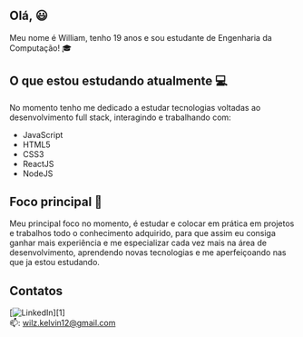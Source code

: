 ##  Olá, :smiley:
Meu nome é William, tenho 19 anos e sou estudante de Engenharia da Computação! :mortar_board: 

## O que estou estudando atualmente :computer: 
No momento tenho me dedicado a estudar tecnologias voltadas ao desenvolvimento full stack, interagindo e trabalhando com:   
- JavaScript 
- HTML5 
- CSS3 
- ReactJS 
- NodeJS 

## Foco principal :rocket: 
Meu principal foco no momento, é estudar e colocar em prática em projetos e trabalhos todo o conhecimento adquirido, para que assim eu consiga ganhar mais experiência e me especializar cada vez mais na área de desenvolvimento, aprendendo novas tecnologias e me aperfeiçoando nas que ja estou estudando. 
## Contatos 
[![LinkedIn](https://img.shields.io/badge/linkedin-%230077B5.svg?style=for-the-badge&logo=linkedin&logoColor=white)][1]                              
:mailbox:: wilz.kelvin12@gmail.com
